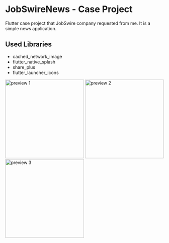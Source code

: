# JobSwireNews - Case Project

Flutter case project that JobSwire company requested from me. It is a simple news application.

## Used Libraries
- cached_network_image
- flutter_native_splash
- share_plus
- flutter_launcher_icons

<img src="https://raw.githubusercontent.com/ZeploiT/jobswire_case_project/main/preview1.png" alt="preview 1" width="250"/> <img src="https://raw.githubusercontent.com/ZeploiT/jobswire_case_project/main/preview2.png" alt="preview 2" width="250"/> <img src="https://raw.githubusercontent.com/ZeploiT/jobswire_case_project/main/preview3.png" alt="preview 3" width="250"/>        


